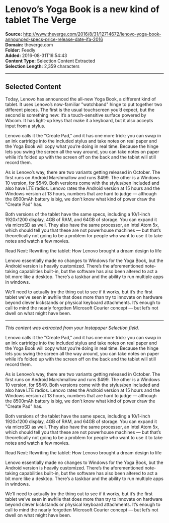 # Lenovo’s Yoga Book is a new kind of tablet The Verge

**Source:** http://www.theverge.com/2016/8/31/12714672/lenovo-yoga-book-announced-specs-price-release-date-ifa-2016  
**Domain:** theverge.com  
**Folder:** Feedly  
**Added:** 2016-08-31T16:54:43  
**Content Type:** Selection Content Extracted  
**Selection Length:** 2,359 characters  


---

## Selected Content

Today, Lenovo has announced the all-new Yoga Book, a different kind of tablet. It uses Lenovo’s now-familiar "watchband" hinge to put together two different pieces. The first is the usual touchscreen you’d expect, but the second is something new: it’s a touch-sensitive surface powered by Wacom. It has light-up keys that make it a keyboard, but it also accepts input from a stylus.

Lenovo calls it the "Create Pad," and it has one more trick: you can swap in an ink cartridge into the included stylus and take notes on real paper and the Yoga Book will copy what you’re doing in real time. Because the hinge lets you swing the screen all the way around, you can take notes on paper while it’s folded up with the screen off on the back and the tablet will still record them.

As is Lenovo’s way, there are two variants getting released in October. The first runs on Android Marshmallow and runs $499. The other is a Windows 10 version, for $549. Both versions come with the stylus/pen included and also have LTE radios. Lenovo rates the Android version at 15 hours and the Windows version at 13 hours, numbers that are hard to judge — although the 8500mAh battery is big, we don’t know what kind of power draw the "Create Pad" has.

Both versions of the tablet have the same specs, including a 10/1-inch 1920x1200 display, 4GB of RAM, and 64GB of storage. You can expand it via microSD as well. They also have the same processor, an Intel Atom 5x, which should tell you that these are not powerhouse machines — but that’s theoretically not going to be a problem for people who want to use it to take notes and watch a few movies.

Read Next: Rewriting the tablet: How Lenovo brought a dream design to life

Lenovo essentially made no changes to Windows for the Yoga Book, but the Android version is heavily customized. There’s the aforementioned note-taking capabilities built-in, but the software has also been altered to act a bit more like a desktop. There’s a taskbar and the ability to run multiple apps in windows.

We’ll need to actually try the thing out to see if it works, but it’s the first tablet we’ve seen in awhile that does more than try to innovate on hardware beyond clever kickstands or physical keyboard attachments. It’s enough to call to mind the nearly forgotten Microsoft Courier concept — but let’s not dwell on what might have been.

---

*This content was extracted from your Instapaper Selection field.*

Lenovo calls it the "Create Pad," and it has one more trick: you can swap in an ink cartridge into the included stylus and take notes on real paper and the Yoga Book will copy what you’re doing in real time. Because the hinge lets you swing the screen all the way around, you can take notes on paper while it’s folded up with the screen off on the back and the tablet will still record them.

As is Lenovo’s way, there are two variants getting released in October. The first runs on Android Marshmallow and runs $499. The other is a Windows 10 version, for $549. Both versions come with the stylus/pen included and also have LTE radios. Lenovo rates the Android version at 15 hours and the Windows version at 13 hours, numbers that are hard to judge — although the 8500mAh battery is big, we don’t know what kind of power draw the "Create Pad" has.

Both versions of the tablet have the same specs, including a 10/1-inch 1920x1200 display, 4GB of RAM, and 64GB of storage. You can expand it via microSD as well. They also have the same processor, an Intel Atom 5x, which should tell you that these are not powerhouse machines — but that’s theoretically not going to be a problem for people who want to use it to take notes and watch a few movies.

Read Next: Rewriting the tablet: How Lenovo brought a dream design to life

Lenovo essentially made no changes to Windows for the Yoga Book, but the Android version is heavily customized. There’s the aforementioned note-taking capabilities built-in, but the software has also been altered to act a bit more like a desktop. There’s a taskbar and the ability to run multiple apps in windows.

We’ll need to actually try the thing out to see if it works, but it’s the first tablet we’ve seen in awhile that does more than try to innovate on hardware beyond clever kickstands or physical keyboard attachments. It’s enough to call to mind the nearly forgotten Microsoft Courier concept — but let’s not dwell on what might have been.
